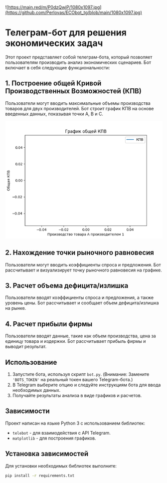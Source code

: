 
![https://main.red/m/P0dzQwjP/1080x1097.jpg](https://github.com/Perlovas/ECObot_tg/blob/main/1080x1097.jpg)

# Телеграм-бот для решения экономических задач

Этот проект представляет собой телеграм-бота, который позволяет пользователям производить анализ экономических сценариев. Бот включает в себя следующие функциональности:

## 1. Построение общей Кривой Производственных Возможностей (КПВ)

Пользователи могут вводить максимальные объемы производства товаров для двух производителей. Бот строит график КПВ на основе введенных данных, показывая точки A, B и C.

![График КПВ](kpv_plot.png)

## 2. Нахождение точки рыночного равновесия

Пользователи могут вводить коэффициенты спроса и предложения. Бот рассчитывает и визуализирует точку рыночного равновесия на графике.

## 3. Расчет объема дефицита/излишка

Пользователи вводят коэффициенты спроса и предложения, а также уровень цены. Бот рассчитывает и сообщает объем дефицита/излишка на рынке.

## 4. Расчет прибыли фирмы

Пользователи вводят данные, такие как объем производства, цена за единицу товара и издержки. Бот рассчитывает прибыль фирмы и выводит результат.

## Использование

1. Запустите бота, используя скрипт `bot.py`. (Внимание: Замените `'BOTS_TOKEN'` на реальный токен вашего Telegram-бота.)
2. В Telegram выберите опцию и следуйте инструкциям бота для ввода необходимых данных.
3. Получайте результаты анализа в виде графиков и расчетов.

## Зависимости

Проект написан на языке Python 3 с использованием библиотек:

- `telebot` - для взаимодействия с API Telegram.
- `matplotlib` - для построения графиков.

## Установка зависимостей

Для установки необходимых библиотек выполните:

```bash
pip install -r requirements.txt




